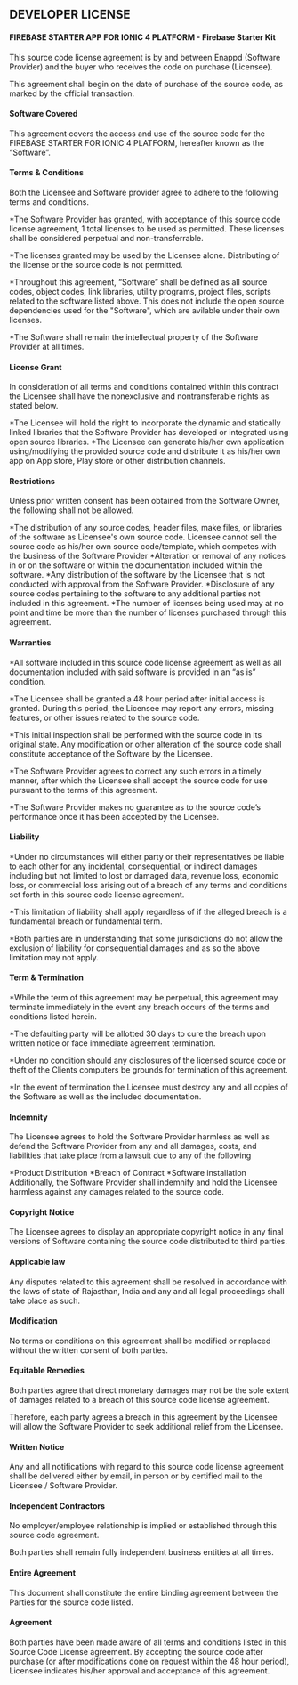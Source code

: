## DEVELOPER LICENSE

#### FIREBASE STARTER APP FOR IONIC 4 PLATFORM  - Firebase Starter Kit 

This source code license agreement is by and between Enappd (Software Provider) and the buyer who receives the code on purchase (Licensee).

This agreement shall begin on the date of purchase of the source code, as marked by the official transaction.

#### Software Covered
This agreement covers the access and use of the source code for the FIREBASE STARTER FOR IONIC 4 PLATFORM, hereafter known as the “Software”.

#### Terms & Conditions
Both the Licensee and Software provider agree to adhere to the following terms and conditions.

*The Software Provider has granted, with acceptance of this source code license agreement, 1 total licenses to be used as permitted. These licenses shall be considered perpetual and non-transferrable.

*The licenses granted may be used by the Licensee alone. Distributing of the license or the source code is not permitted.

*Throughout this agreement, “Software” shall be defined as all source codes, object codes, link libraries, utility programs, project files, scripts related to the software listed above. This does not include the open source dependencies used for the "Software", which are avilable under their own licenses.

*The Software shall remain the intellectual property of the Software Provider at all times.


#### License Grant
In consideration of all terms and conditions contained within this contract the Licensee shall have the nonexclusive and nontransferable rights as stated below.

*The Licensee will hold the right to incorporate the dynamic and statically linked libraries that the Software Provider has developed or integrated using open source libraries.
*The Licensee can generate his/her own application using/modifying the provided source code and distribute it as his/her own app on App store, Play store or other distribution channels.

#### Restrictions
Unless prior written consent has been obtained from the Software Owner, the following shall not be allowed.

*The distribution of any source codes, header files, make files, or libraries of the software as Licensee's own source code. Licensee cannot sell the source code as his/her own source code/template, which competes with the business of the Software Provider
*Alteration or removal of any notices in or on the software or within the documentation included within the software.
*Any distribution of the software by the Licensee that is not conducted with approval from the Software Provider.
*Disclosure of any source codes pertaining to the software to any additional parties not included in this agreement.
*The number of licenses being used may at no point and time be more than the number of licenses purchased through this agreement.


#### Warranties
*All software included in this source code license agreement as well as all documentation included with said software is provided in an “as is” condition.

*The Licensee shall be granted a 48 hour period after initial access is granted. During this period, the Licensee may report any errors, missing features, or other issues related to the source code.

*This initial inspection shall be performed with the source code in its original state. Any modification or other alteration of the source code shall constitute acceptance of the Software by the Licensee.

*The Software Provider agrees to correct any such errors in a timely manner, after which the Licensee shall accept the source code for use pursuant to the terms of this agreement.

*The Software Provider makes no guarantee as to the source code’s performance once it has been accepted by the Licensee.

#### Liability
*Under no circumstances will either party or their representatives be liable to each other for any incidental, consequential, or indirect damages including but not limited to lost or damaged data, revenue loss, economic loss, or commercial loss arising out of a breach of any terms and conditions set forth in this source code license agreement.

*This limitation of liability shall apply regardless of if the alleged breach is a fundamental breach or fundamental term.

*Both parties are in understanding that some jurisdictions do not allow the exclusion of liability for consequential damages and as so the above limitation may not apply.


#### Term & Termination
*While the term of this agreement may be perpetual, this agreement may terminate immediately in the event any breach occurs of the terms and conditions listed herein.

*The defaulting party will be allotted 30 days to cure the breach upon written notice or face immediate agreement termination.

*Under no condition should any disclosures of the licensed source code or theft of the Clients computers be grounds for termination of this agreement.

*In the event of termination the Licensee must destroy any and all copies of the Software as well as the included documentation.


#### Indemnity
The Licensee agrees to hold the Software Provider harmless as well as defend the Software Provider from any and all damages, costs, and liabilities that take place from a lawsuit due to any of the following

*Product Distribution
*Breach of Contract
*Software installation
Additionally, the Software Provider shall indemnify and hold the Licensee harmless against any damages related to the source code.


#### Copyright Notice
The Licensee agrees to display an appropriate copyright notice in any final versions of Software containing the source code distributed to third parties.

#### Applicable law
Any disputes related to this agreement shall be resolved in accordance with the laws of state of Rajasthan, India and any and all legal proceedings shall take place as such.


#### Modification
No terms or conditions on this agreement shall be modified or replaced without the written consent of both parties.

#### Equitable Remedies
Both parties agree that direct monetary damages may not be the sole extent of damages related to a breach of this source code license agreement.

Therefore, each party agrees a breach in this agreement by the Licensee will allow the Software Provider to seek additional relief from the Licensee.


#### Written Notice
Any and all notifications with regard to this source code license agreement shall be delivered either by email, in person or by certified mail to the Licensee / Software Provider.


#### Independent Contractors
No employer/employee relationship is implied or established through this source code agreement.

Both parties shall remain fully independent business entities at all times.

#### Entire Agreement
This document shall constitute the entire binding agreement between the Parties for the source code listed.


#### Agreement
Both parties have been made aware of all terms and conditions listed in this Source Code License agreement. By accepting the source code after purchase (or after modifications done on request within the 48 hour period), Licensee indicates his/her approval and acceptance of this agreement.